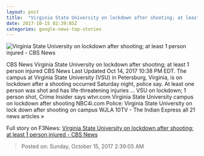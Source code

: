 ```yaml
---
layout: post
title:  "Virginia State University on lockdown after shooting; at least 1 person injured - CBS News"
date: 2017-10-15 02:39:05Z
categories: google-news-top-stories
---
```


![Virginia State University on lockdown after shooting; at least 1 person injured - CBS News](https://cbsnews1.cbsistatic.com/hub/i/2017/10/15/14ab3d6d-7aa9-4c05-a18f-7fc3e5e5d37c/171014-wtvr-vsu-shooting-01.jpg)

CBS News Virginia State University on lockdown after shooting; at least 1 person injured CBS News Last Updated Oct 14, 2017 10:38 PM EDT. The campus at Virginia State University (VSU) in Petersburg, Virginia, is on lockdown after a shooting occurred Saturday night, police say. At least one person was shot and has life-threatening injuries ... VSU on lockdown; 1 person shot, Crime Insider says wtvr.com Virginia State University campus on lockdown after shooting NBC4i.com Police: Virginia State University on lock down after shooting on campus WJLA 10TV - The Indian Express all 21 news articles »


Full story on F3News: [Virginia State University on lockdown after shooting; at least 1 person injured - CBS News](http://www.f3nws.com/n/2gzNnB)

> Posted on: Sunday, October 15, 2017 2:39:05 AM
